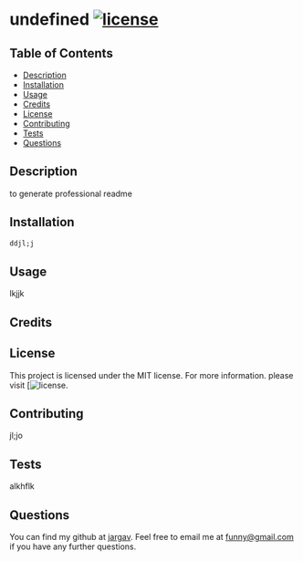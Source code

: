 # undefined [![license](https://img.shields.io/badge/license-MIT-blue)](https://shields.io)
  ## Table of Contents
  - [Description](#description)
  - [Installation](#installation)
  - [Usage](#usage)
  - [Credits](#credits)
  - [License](#license)
  - [Contributing](#contributing)
  - [Tests](#testing)
  - [Questions](#questions)
  
  

  ## Description 
  to generate professional readme 

  ## Installation
  ```md
ddjl;j
```


  ## Usage
  lkjjk

  ## Credits
  

  ## License
  This project is licensed under the MIT license. For more information. please visit [![license](https://choosealicense.com/licenses/MIT).

  ## Contributing
  jl;jo

  ## Tests
  alkhflk

  ## Questions
  You can find my github at [jargav](http://github.comjargav). Feel free to email me at funny@gmail.com if you have any further questions.
  
